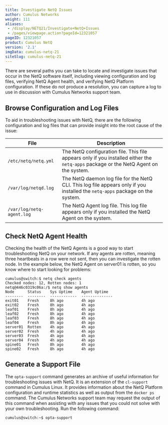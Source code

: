 ```yaml
---
title: Investigate NetQ Issues
author: Cumulus Networks
weight: 111
aliases:
 - /display/NETQ21/Investigate+NetQ+Issues
 - /pages/viewpage.action?pageId=12321057
pageID: 12321057
product: Cumulus NetQ
version: '2.1'
imgData: cumulus-netq-21
siteSlug: cumulus-netq-21
---
```

There are several paths you can take to locate and investigate issues
that occur in the NetQ software itself, including viewing configuration
and log files, verifying NetQ Agent health, and verifying NetQ Platform
configuration. If these do not produce a resolution, you can capture a
log to use in discussion with Cumulus Networks support team.

## Browse Configuration and Log Files</span>

To aid in troubleshooting issues with NetQ, there are the following
configuration and log files that can provide insight into the root cause
of the issue:

| File                      | Description                                                                                                                          |
| ------------------------- | ------------------------------------------------------------------------------------------------------------------------------------ |
| `/etc/netq/netq.yml`      | The NetQ configuration file. This file appears only if you installed either the `netq-apps` package or the NetQ Agent on the system. |
| `/var/log/netqd.log`      | The NetQ daemon log file for the NetQ CLI. This log file appears only if you installed the `netq-apps` package on the system.        |
| `/var/log/netq-agent.log` | The NetQ Agent log file. This log file appears only if you installed the NetQ Agent on the system.                                   |

## Check NetQ Agent Health</span>

Checking the health of the NetQ Agents is a good way to start
troubleshooting NetQ on your network. If any agents are rotten, meaning
three heartbeats in a row were not sent, then you can investigate the
rotten node. In the example below, the NetQ Agent on server01 is rotten,
so you know where to start looking for problems:

```
cumulus@switch:$ netq check agents
Checked nodes: 12, Rotten nodes: 1
netq@446c0319c06a:/$ netq show agents
Node      Status    Sys Uptime    Agent Uptime
--------  --------  ------------  --------------
exit01    Fresh     8h ago        4h ago
exit02    Fresh     8h ago        4h ago
leaf01    Fresh     8h ago        4h ago
leaf02    Fresh     8h ago        4h ago
leaf03    Fresh     8h ago        4h ago
leaf04    Fresh     8h ago        4h ago
server01  Rotten    4h ago        4h ago
server02  Fresh     4h ago        4h ago
server03  Fresh     4h ago        4h ago
server04  Fresh     4h ago        4h ago
spine01   Fresh     8h ago        4h ago
spine02   Fresh     8h ago        4h ago
```

## Generate a Support File</span>

The `opta-support` command generates an archive of useful information
for troubleshooting issues with NetQ. It is an extension of the
`cl-support` command in Cumulus Linux. It provides information about the
NetQ Platform configuration and runtime statistics as well as output
from the `docker ps` command. The Cumulus Networks support team may
request the output of this command when assisting with any issues that
you could not solve with your own troubleshooting. Run the following
command:

    cumulus@switch:~$ opta-support

<article id="html-search-results" class="ht-content" style="display: none;">

</article>

<footer id="ht-footer">

</footer>
